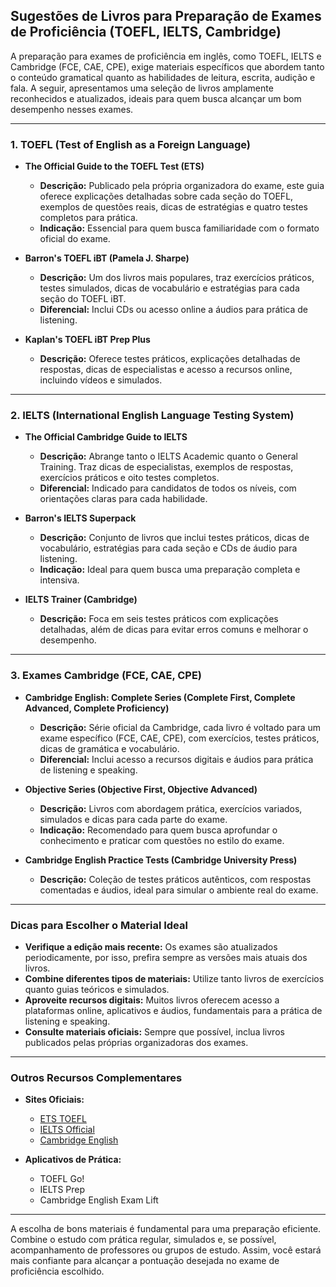 
## Sugestões de Livros para Preparação de Exames de Proficiência (TOEFL, IELTS, Cambridge)

A preparação para exames de proficiência em inglês, como TOEFL, IELTS e Cambridge (FCE, CAE, CPE), exige materiais específicos que abordem tanto o conteúdo gramatical quanto as habilidades de leitura, escrita, audição e fala. A seguir, apresentamos uma seleção de livros amplamente reconhecidos e atualizados, ideais para quem busca alcançar um bom desempenho nesses exames.

---

### 1. **TOEFL (Test of English as a Foreign Language)**

- **The Official Guide to the TOEFL Test (ETS)**
  - **Descrição:** Publicado pela própria organizadora do exame, este guia oferece explicações detalhadas sobre cada seção do TOEFL, exemplos de questões reais, dicas de estratégias e quatro testes completos para prática.
  - **Indicação:** Essencial para quem busca familiaridade com o formato oficial do exame.

- **Barron's TOEFL iBT (Pamela J. Sharpe)**
  - **Descrição:** Um dos livros mais populares, traz exercícios práticos, testes simulados, dicas de vocabulário e estratégias para cada seção do TOEFL iBT.
  - **Diferencial:** Inclui CDs ou acesso online a áudios para prática de listening.

- **Kaplan's TOEFL iBT Prep Plus**
  - **Descrição:** Oferece testes práticos, explicações detalhadas de respostas, dicas de especialistas e acesso a recursos online, incluindo vídeos e simulados.

---

### 2. **IELTS (International English Language Testing System)**

- **The Official Cambridge Guide to IELTS**
  - **Descrição:** Abrange tanto o IELTS Academic quanto o General Training. Traz dicas de especialistas, exemplos de respostas, exercícios práticos e oito testes completos.
  - **Diferencial:** Indicado para candidatos de todos os níveis, com orientações claras para cada habilidade.

- **Barron's IELTS Superpack**
  - **Descrição:** Conjunto de livros que inclui testes práticos, dicas de vocabulário, estratégias para cada seção e CDs de áudio para listening.
  - **Indicação:** Ideal para quem busca uma preparação completa e intensiva.

- **IELTS Trainer (Cambridge)**
  - **Descrição:** Foca em seis testes práticos com explicações detalhadas, além de dicas para evitar erros comuns e melhorar o desempenho.

---

### 3. **Exames Cambridge (FCE, CAE, CPE)**

- **Cambridge English: Complete Series (Complete First, Complete Advanced, Complete Proficiency)**
  - **Descrição:** Série oficial da Cambridge, cada livro é voltado para um exame específico (FCE, CAE, CPE), com exercícios, testes práticos, dicas de gramática e vocabulário.
  - **Diferencial:** Inclui acesso a recursos digitais e áudios para prática de listening e speaking.

- **Objective Series (Objective First, Objective Advanced)**
  - **Descrição:** Livros com abordagem prática, exercícios variados, simulados e dicas para cada parte do exame.
  - **Indicação:** Recomendado para quem busca aprofundar o conhecimento e praticar com questões no estilo do exame.

- **Cambridge English Practice Tests (Cambridge University Press)**
  - **Descrição:** Coleção de testes práticos autênticos, com respostas comentadas e áudios, ideal para simular o ambiente real do exame.

---

### **Dicas para Escolher o Material Ideal**

- **Verifique a edição mais recente:** Os exames são atualizados periodicamente, por isso, prefira sempre as versões mais atuais dos livros.
- **Combine diferentes tipos de materiais:** Utilize tanto livros de exercícios quanto guias teóricos e simulados.
- **Aproveite recursos digitais:** Muitos livros oferecem acesso a plataformas online, aplicativos e áudios, fundamentais para a prática de listening e speaking.
- **Consulte materiais oficiais:** Sempre que possível, inclua livros publicados pelas próprias organizadoras dos exames.

---

### **Outros Recursos Complementares**

- **Sites Oficiais:**  
  - [ETS TOEFL](https://www.ets.org/toefl)  
  - [IELTS Official](https://www.ielts.org)  
  - [Cambridge English](https://www.cambridgeenglish.org)

- **Aplicativos de Prática:**  
  - TOEFL Go!  
  - IELTS Prep  
  - Cambridge English Exam Lift

---

A escolha de bons materiais é fundamental para uma preparação eficiente. Combine o estudo com prática regular, simulados e, se possível, acompanhamento de professores ou grupos de estudo. Assim, você estará mais confiante para alcançar a pontuação desejada no exame de proficiência escolhido.
```
